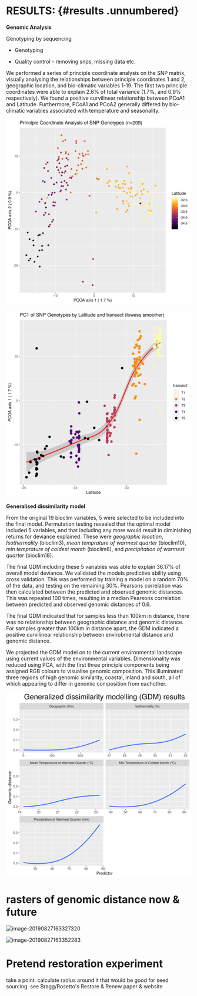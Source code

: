 RESULTS: {#results .unnumbered}
=======

**Genomic Analysis**

Genotyping by sequencing

- Genotyping

- Quality control - removing snps, missing data etc. 

We performed a series of principle coordinate analysis on the SNP matrix, visually analysing the relationships between principle coordinates 1 and 2, geographic location, and bio-climatic variables 1-19. The first two principle coordinates were able to explain $2.6\%$ of total variance ($1.7\%$, and $0.9\%$ respectively). We found a positive curvilinear relationship between PCoA1 and Latitude. Furthermore, PCoA1 and PCoA2 generally differed by bio-climatic variables associated with temperature and seasonality. 

![PCAPLOT](figures/PCAPLOT.png)

![PCAvsLat](figures/PCAvsLat.png)

**Generalised dissimilarity model** 

From the original $19$ bioclim variables, 5 were selected to be included into the final model. Permutation testing revealed that the optimal model included 5 variables, and that including any more would result in diminishing returns for deviance explained. These were *geographic location*, *Isothermality* (bioclim3), *mean temprature of warmest quarter* (bioclim10), *min temprature of coldest month* (bioclim6), and *precipitation of warmest quarter* (bioclim18). 

The final GDM including these 5 variables  was able to explain 36.17% of overall model deviance. We validated the models predictive ability using cross validation. This was performed by training a model on a random 70% of the data, and testing on the remaining 30%. Pearsons correlation was then calculated between the predicted and observed genomic distances. This was repeated 100 times, resulting in a median Pearsons correlation between predicted and observed genomic distances of 0.6. 

The final GDM indicated that for samples less than 100km in distance, there was no relationship between geographic distance and genomic distance. For samples greater than 100km in distance apart, the GDM indicated a positive curvilinear relationship between envirobmental distance and genomic distance.

We projected the GDM model on to the current environmental landscape using current values of the environmental variables. Dimensionality was reduced using PCA, with the first three principle components being assigned RGB colours to visualise genomic composition. This illuminated three regions of high genomic similarity, coastal, inland and south, all of which appearing to differ in genomic composition from eachother. 



![tidy_gdm_splines](figures/tidy_gdm_splines.png)



# rasters of genomic distance now & future

![image-20190827163327320](figures/image-20190827163327320.png)



![image-20190827163352283](figures/image-20190827163352283.png)



# Pretend restoration experiment

take a point. calculate radius around it that would be good for seed sourcing. see Bragg/Rosetto's Restore & Renew paper & website


